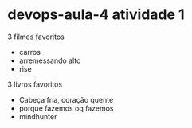 # devops-aula-4 atividade 1
3 filmes favoritos
- carros
- arremessando alto
- rise

3 livros favoritos
- Cabeça fria, coração quente
- porque fazemos oq fazemos
- mindhunter
